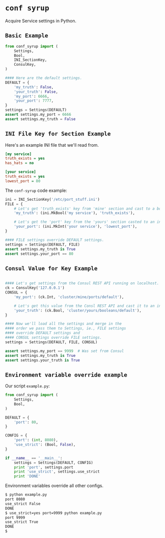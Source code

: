 # `conf syrup`

Acquire Service settings in Python.

## `Basic Example`

```python
from conf_syrup import (
    Settings,
    Bool,
    INI_SectionKey,
    ConsulKey,
)

#### Here are the default settings.
DEFAULT = {
    'my_truth': False,
    'your_truth': False,
    'my_port': 6666,
    'your_port': 7777,
}
settings = Settings(DEFAULT)
assert settings.my_port = 6666
assert settings.my_truth = False
```

## `INI File Key for Section Example`

Here's an example INI file that we'll read from.

```ini
[my service]
truth_exists = yes
has_hats = no

[your service]
truth_exists = yes
lowest_port = 80
```

The `conf-syrup` code example:

``` python
ini = INI_SectionKey('/etc/port_stuff.ini')
FILE = {
    # Let's get 'truth_exists' key from 'mine' section and cast to a bool.
    'my_truth': (ini.MkBool('my service'), 'truth_exists'),

    # Let's get the 'port' key from the 'yours' section casted to an int.
    'your_port': (ini.MkInt('your service'), 'lowest_port'),
}

#### FILE settings override DEFAULT settings.
settings = Settings(DEFAULT, FILE)
assert settings.my_truth is True
assert settings.your_port == 80
```

## `Consul Value for Key Example`

```python

#### Let's get settings from the Consul REST API running on localhost.
ck = ConsulKey('127.0.0.1')
CONSUL = {
    'my_port': (ck.Int, 'cluster/mine/ports/default'),

    # Let's get this value from the Consl REST API and cast it to an int.
    'your_truth': (ck.Bool, 'cluster/yours/booleans/default'),
}

#### Now we'll load all the settings and merge in the
#### order we pass them to Settings, ie., FILE settings
#### override DEFAULT settings and
#### CONSUL settings override FILE settings.
settings = Settings(DEFAULT, FILE, CONSUL)

assert settings.my_port == 9999  # Was set from Consul
assert settings.my_truth is True
assert settings.your_truth is True

```

## `Environment variable override example`

Our script `example.py`:

```python
from conf_syrup import (
    Settings,
    Bool,
)

DEFAULT = {
    'port': 80,
}

CONFIG = {
    'port': (int, 8080),
    'use_strict': (Bool, False),
}

if __name__ == '__main__':
    settings = Settings(DEFAULT, CONFIG)
    print 'port', settings.port
    print 'use_strict', settings.use_strict
    print 'DONE'
```

Environment variables override all other configs.

```bash
$ python example.py
port 8080
use_strict False
DONE
$ use_strict=yes port=9999 python example.py
port 9999
use_strict True
DONE
$
```
